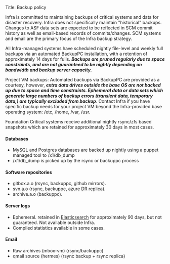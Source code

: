 Title: Backup policy

Infra is committed to maintaining backups of critical systems and data for disaster recovery. Infra does not specifically maintain "historical" backups. Changes to ASF data sets are expected to be reflected in SCM commit history as well as email-based records of commits/changes. SCM systems and email are the primary focus of the Infra backup strategy.

All Infra-managed systems have scheduled nightly file-level and weekly full backups via an automated BackupPC installation, with a retention of approximately 14 days for fulls. _**Backups are pruned regularly due to space constraints, and are not guaranteed to be nightly depending on bandwidth and backup server capacity.**_

Project VM backups: Automated backups via BackupPC are provided as a courtesy, however, _**extra data drives outside the base OS are not backed up due to space and time constraints. Ephemeral data or data sets which generate large numbers of backup errors (transient data, temporary data,) are typically excluded from backup**_. Contact Infra if you have specific backup needs for your project VM beyond the Infra-provided base operating system: /etc, /home, /var, /usr.

Foundation Critical systems receive additional nightly rsync/zfs based snapshots which are retained for approximately 30 days in most cases.

#### Databases ####
  - MySQL and Postgres databases are backed up nightly using a puppet managed tool to /x1/db_dump
  - /x1/db_dump is picked up by the rsync or backuppc process

#### Software repositories ####
  - gitbox.a.o (rsync, backuppc, github mirrors).
  - svn.a.o (rsync, backuppc, azure DR replica).
  - archive.a.o (backuppc).

#### Server logs ####
  - Ephemeral. retained in <a href="https://www.elastic.co/" target="_blank">Elasticsearch</a> for approximately 90 days, but not guaranteed. Not available outside Infra.
  - Compiled statistics available in some cases.

#### Email ####
  - Raw archives (mbox-vm) (rsync/backuppc)
  - qmail source (hermes) (rsync backup + rsync replica)
